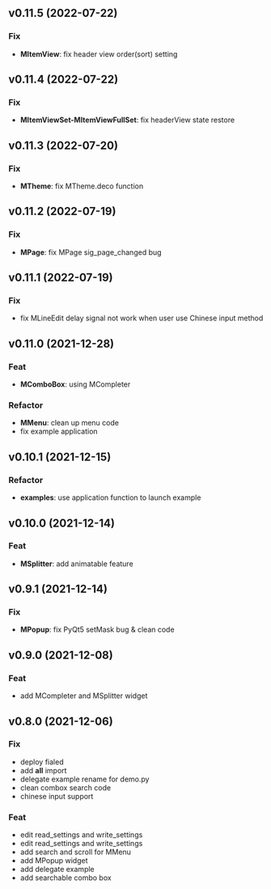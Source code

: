 ## v0.11.5 (2022-07-22)

### Fix

- **MItemView**: fix header view order(sort) setting

## v0.11.4 (2022-07-22)

### Fix

- **MItemViewSet-MItemViewFullSet**: fix headerView state restore

## v0.11.3 (2022-07-20)

### Fix

- **MTheme**: fix MTheme.deco function

## v0.11.2 (2022-07-19)

### Fix

- **MPage**: fix MPage sig_page_changed bug

## v0.11.1 (2022-07-19)

### Fix

- fix MLineEdit delay signal not work when user use Chinese input method

## v0.11.0 (2021-12-28)

### Feat

- **MComboBox**: using MCompleter

### Refactor

- **MMenu**: clean up menu code
- fix example application

## v0.10.1 (2021-12-15)

### Refactor

- **examples**: use application function to launch example

## v0.10.0 (2021-12-14)

### Feat

- **MSplitter**: add animatable feature

## v0.9.1 (2021-12-14)

### Fix

- **MPopup**: fix PyQt5 setMask bug & clean code

## v0.9.0 (2021-12-08)

### Feat

- add MCompleter and MSplitter widget

## v0.8.0 (2021-12-06)

### Fix

- deploy fialed
- add __all__ import
- delegate example rename for demo.py
- clean combox search code
- chinese input support

### Feat

- edit read_settings and write_settings
- edit read_settings and write_settings
- add search and scroll for MMenu
- add MPopup widget
- add delegate example
- add searchable combo box
